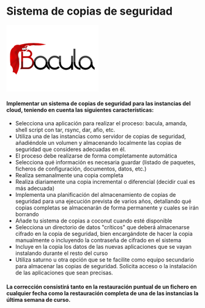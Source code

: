 # Sistema de copias de seguridad

![Bacula](image/Bacula.png)

#### Implementar un sistema de copias de seguridad para las instancias del cloud, teniendo en cuenta las siguientes características:

* Selecciona una aplicación para realizar el proceso: bacula, amanda, shell script con tar, rsync, dar, afio, etc.
* Utiliza una de las instancias como servidor de copias de seguridad, añadiéndole un volumen y almacenando localmente las copias de seguridad que consideres adecuadas en él.
* El proceso debe realizarse de forma completamente automática
* Selecciona qué información es necesaria guardar (listado de paquetes, ficheros de configuración, documentos, datos, etc.)
* Realiza semanalmente una copia completa
* Realiza diariamente una copia incremental o diferencial (decidir cual es más adecuada)
* Implementa una planificación del almacenamiento de copias de seguridad para una ejecución prevista de varios años, detallando qué copias completas se almacenarán de forma permanente y cuales se irán borrando
* Añade tu sistema de copias a coconut cuando esté disponible
* Selecciona un directorio de datos "críticos" que deberá almacenarse cifrado en la copia de seguridad, bien encargándote de hacer la copia manualmente o incluyendo la contraseña de cifrado en el sistema
* Incluye en la copia los datos de las nuevas aplicaciones que se vayan instalando durante el resto del curso
* Utiliza saturno u otra opción que se te facilite como equipo secundario para almacenar las copias de seguridad. Solicita acceso o la instalación de las aplicaciones que sean precisas.

#### La corrección consistirá tanto en la restauración puntual de un fichero en cualquier fecha como la restauración completa de una de las instancias la última semana de curso.
